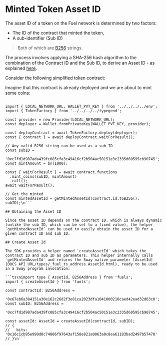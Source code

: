 # Minted Token Asset ID

The asset ID of a token on the Fuel network is determined by two factors:

- The ID of the contract that minted the token,
- A sub-identifier (Sub ID)

> Both of which are [B256](../types/b256.md) strings.

The process involves applying a SHA-256 hash algorithm to the combination of the Contract ID and the Sub ID, to derive an Asset ID - as explained [here](https://docs.fuel.network/docs/specs/identifiers/asset/#asset-id).

Consider the following simplified token contract:

<!-- SNIPPET FILE ERROR: File not found '../../docs/sway/token/src/main.sw' -->

Imagine that this contract is already deployed and we are about to mint some coins:

```ts\nimport { bn, getMintedAssetId, Provider, Wallet } from 'fuels';

import { LOCAL_NETWORK_URL, WALLET_PVT_KEY } from '../../../../env';
import { TokenFactory } from '../../../../typegend';

const provider = new Provider(LOCAL_NETWORK_URL);
const deployer = Wallet.fromPrivateKey(WALLET_PVT_KEY, provider);

const deployContract = await TokenFactory.deploy(deployer);
const { contract } = await deployContract.waitForResult();

// Any valid B256 string can be used as a sub ID
const subID =
  '0xc7fd1d987ada439fc085cfa3c49416cf2b504ac50151e3c2335d60595cb90745';
const mintAmount = bn(1000);

const { waitForResult } = await contract.functions
  .mint_coins(subID, mintAmount)
  .call();
await waitForResult();

// Get the minted
const mintedAssetId = getMintedAssetId(contract.id.toB256(), subID);\n```

## Obtaining the Asset ID

Since the asset ID depends on the contract ID, which is always dynamic (unlike the sub ID, which can be set to a fixed value), the helper `getMintedAssetId` can be used to easily obtain the asset ID for a given contract ID and sub ID.

## Create Asset Id

The SDK provides a helper named `createAssetId` which takes the contract ID and sub ID as parameters. This helper internally calls `getMintedAssetId` and returns the Sway native parameter [AssetId](DOCS_API_URL/types/_fuel_ts_address.AssetId.html), ready to be used in a Sway program invocation:

```ts\nimport type { AssetId, B256Address } from 'fuels';
import { createAssetId } from 'fuels';

const contractId: B256Address =
  '0x67eb6a384151a30e162c26d2f3e81ca2023dfa1041000210caed42ead32d63c0';
const subID: B256Address =
  '0xc7fd1d987ada439fc085cfa3c49416cf2b504ac50151e3c2335d60595cb90745';

const assetId: AssetId = createAssetId(contractId, subID);
// {
//   bits: '0x16c1cb95e999d0c74806f97643af158e821a0063a0c8ea61183bad2497b57478'
// }\n```
